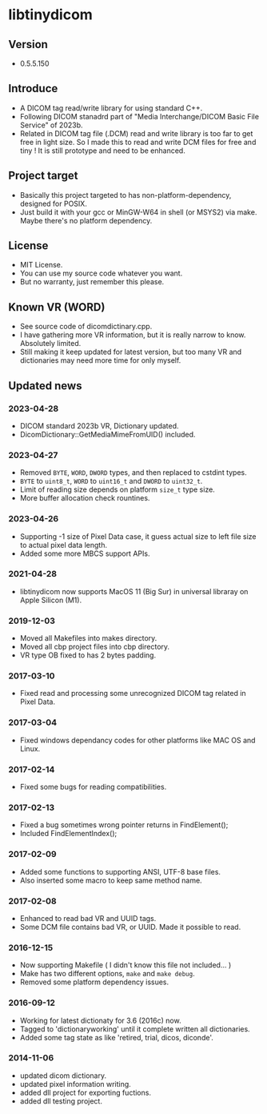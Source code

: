 # libtinydicom

## Version
 - 0.5.5.150

## Introduce
 - A DICOM tag read/write library for using standard C++.
 - Following DICOM stanadrd part of "Media Interchange/DICOM Basic File Service" of 2023b.
 - Related in DICOM tag file (.DCM) read and write library is too far to get free in light size. So I made this to read and write DCM files for free and tiny ! It is still prototype and need to be enhanced.

## Project target
 - Basically this project targeted to has non-platform-dependency, designed for POSIX.
 - Just build it with your gcc or MinGW-W64 in shell (or MSYS2) via make. Maybe there's no platform dependency.

## License
 - MIT License.
 - You can use my source code whatever you want.
 - But no warranty, just remember this please.

## Known VR (WORD)
 - See source code of dicomdictinary.cpp.
 - I have gathering more VR information, but it is really narrow to know. Absolutely limited.
 - Still making it keep updated for latest version, but too many VR and dictionaries may need more time for only myself.

## Updated news

### 2023-04-28
 - DICOM standard 2023b VR, Dictionary updated.
 - DicomDictionary::GetMediaMimeFromUID() included.

### 2023-04-27
 - Removed `BYTE`, `WORD`, `DWORD` types, and then replaced to cstdint types.
 - `BYTE` to `uint8_t`, `WORD` to `uint16_t` and `DWORD` to `uint32_t`.
 - Limit of reading size depends on platform `size_t` type size.
 - More buffer allocation check rountines.

### 2023-04-26
 - Supporting -1 size of Pixel Data case, it guess actual size to left file size to actual pixel data length.
 - Added some more MBCS support APIs.

### 2021-04-28
 - libtinydicom now supports MacOS 11 (Big Sur) in universal libraray on Apple Silicon (M1).

### 2019-12-03
 - Moved all Makefiles into makes directory.
 - Moved all cbp project files into cbp directory.
 - VR type OB fixed to has 2 bytes padding.

### 2017-03-10
 - Fixed read and processing some unrecognized DICOM tag related in Pixel Data.

### 2017-03-04
 - Fixed windows dependancy codes for other platforms like MAC OS and Linux.

### 2017-02-14
 - Fixed some bugs for reading compatibilities.

### 2017-02-13
 - Fixed a bug sometimes wrong pointer returns in FindElement();
 - Included FindElementIndex();

### 2017-02-09
 - Added some functions to supporting ANSI, UTF-8 base files.
 - Also inserted some macro to keep same method name.

### 2017-02-08
 - Enhanced to read bad VR and UUID tags.
 - Some DCM file contains bad VR, or UUID. Made it possible to read.

### 2016-12-15
 - Now supporting Makefile ( I didn't know this file not included... )
 - Make has two different options, `make` and `make debug`.
 - Removed some platform dependency issues.

### 2016-09-12
 - Working for latest dictionaty for 3.6 (2016c) now.
 - Tagged to 'dictionaryworking' until it complete written all dictionaries.
 - Added some tag state as like 'retired, trial, dicos, diconde'.

### 2014-11-06
 - updated dicom dictionary.
 - updated pixel information writing.
 - added dll project for exporting fuctions.
 - added dll testing project.
